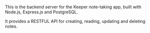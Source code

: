 This is the backend server for the Keeper note-taking app, built with Node.js, Express.js and PostgreSQL.

It provides a RESTFUL API for creating, reading, updating and deleting notes.
